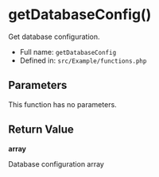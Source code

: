 # getDatabaseConfig()

Get database configuration.

* Full name: `getDatabaseConfig`
* Defined in: `src/Example/functions.php`

## Parameters

This function has no parameters.

## Return Value

**array**

Database configuration array
